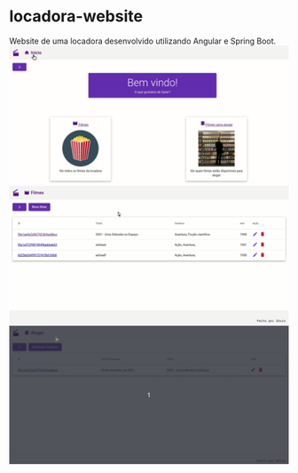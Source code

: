 # locadora-website
Website de uma locadora desenvolvido utilizando Angular e Spring Boot.
![](presentation.gif)\
![](filme-crud.gif)\
![](instancia-crud.gif)
